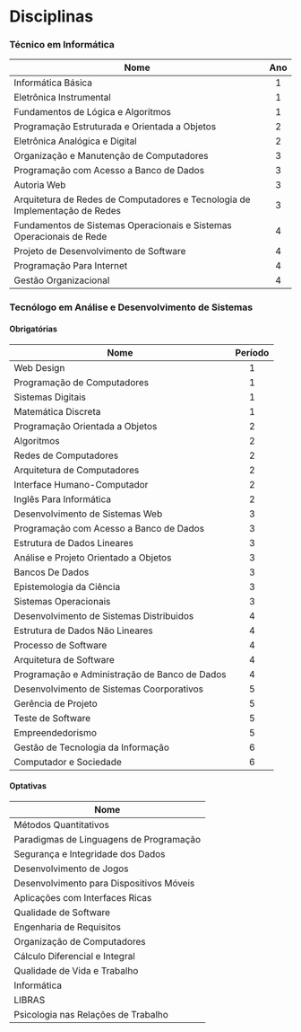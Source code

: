 
# Disciplinas

### Técnico em Informática

| Nome                                                                        | Ano |
| --------------------------------------------------------------------------- |:---:|
| Informática Básica                                                          | 1   |
| Eletrônica Instrumental                                                     | 1   |
| Fundamentos de Lógica e Algoritmos                                          | 1   |
| Programação Estruturada e Orientada a Objetos                               | 2   |
| Eletrônica Analógica e Digital                                              | 2   |
| Organização e Manutenção de Computadores                                    | 3   |
| Programação com Acesso a Banco de Dados                                     | 3   |
| Autoria Web                                                                 | 3   |
| Arquitetura de Redes de Computadores e Tecnologia de Implementação de Redes | 3   |
| Fundamentos de Sistemas Operacionais e Sistemas Operacionais de Rede        | 4   |
| Projeto de Desenvolvimento de Software                                      | 4   |
| Programação Para Internet                                                   | 4   |
| Gestão Organizacional                                                       | 4   |

### Tecnólogo em Análise e Desenvolvimento de Sistemas

#### Obrigatórias

| Nome                                                                        | Período |
| --------------------------------------------------------------------------- |:-------:|
| Web Design                                                                  | 1 |
| Programação de Computadores                                                 | 1 |
| Sistemas Digitais                                                           | 1 |
| Matemática Discreta                                                         | 1 |
| Programação Orientada a Objetos                                             | 2 |
| Algoritmos                                                                  | 2 |
| Redes de Computadores                                                       | 2 |
| Arquitetura de Computadores                                                 | 2 |
| Interface Humano-Computador                                                 | 2 |
| Inglês Para Informática                                                     | 2 |
| Desenvolvimento de Sistemas Web                                             | 3 |
| Programação com Acesso a Banco de Dados                                     | 3 |
| Estrutura de Dados Lineares                                                 | 3 |
| Análise e Projeto Orientado a Objetos                                       | 3 |
| Bancos De Dados                                                             | 3 |
| Epistemologia da Ciência                                                    | 3 |
| Sistemas Operacionais                                                       | 3 |
| Desenvolvimento de Sistemas Distribuidos                                    | 4 |
| Estrutura de Dados Não Lineares                                             | 4 |
| Processo de Software                                                        | 4 |
| Arquitetura de Software                                                     | 4 |
| Programação e Administração de Banco de Dados                               | 4 |
| Desenvolvimento de Sistemas Coorporativos                                   | 5 |
| Gerência de Projeto                                                         | 5 |
| Teste de Software                                                           | 5 |
| Empreendedorismo                                                            | 5 |
| Gestão de Tecnologia da Informação                                          | 6 |
| Computador e Sociedade                                                      | 6 |

#### Optativas

| Nome                                                                        |
| --------------------------------------------------------------------------- |
| Métodos Quantitativos                                                       |
| Paradigmas de Linguagens de Programação                                     |
| Segurança e Integridade dos Dados                                           |
| Desenvolvimento de Jogos                                                    |
| Desenvolvimento para Dispositivos Móveis                                    |
| Aplicações com Interfaces Ricas                                             |
| Qualidade de Software                                                       |
| Engenharia de Requisitos                                                    |
| Organização de Computadores                                                 |
| Cálculo Diferencial e Integral                                              |
| Qualidade de Vida e Trabalho                                                |
| Informática                                                                 |
| LIBRAS                                                                      |
| Psicologia nas Relações de Trabalho                                         |
